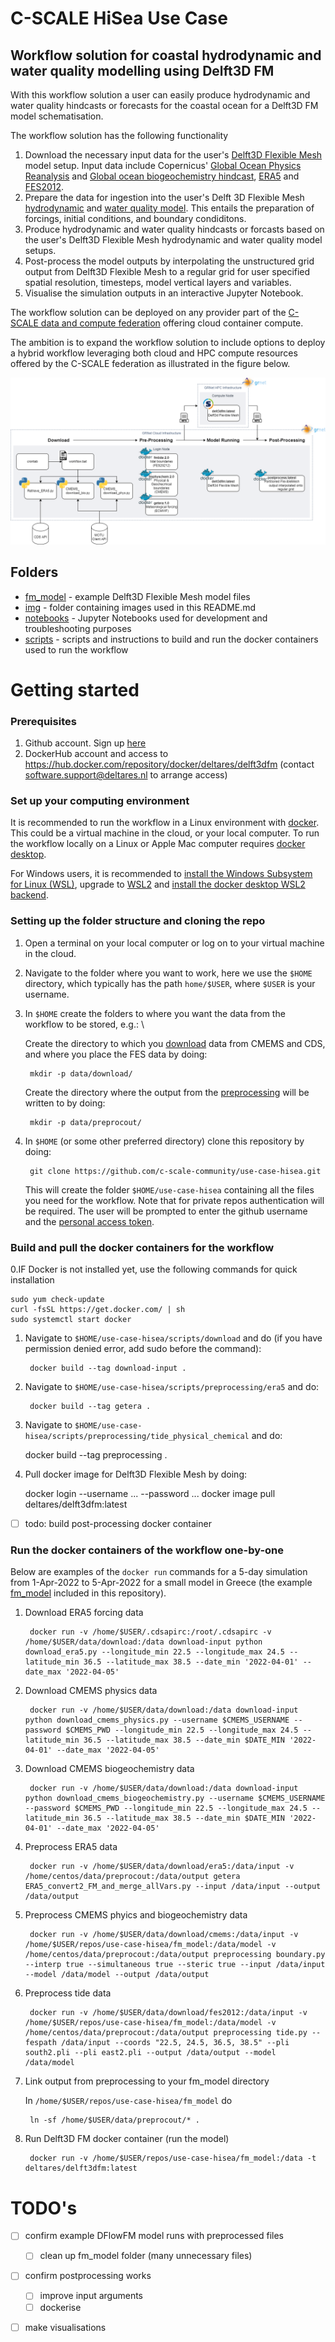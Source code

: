 # C-SCALE HiSea Use Case
## Workflow solution for coastal hydrodynamic and water quality modelling using Delft3D FM

With this workflow solution a user can easily produce hydrodynamic and water quality hindcasts or forecasts for the coastal ocean for a Delft3D FM model schematisation.

The workflow solution has the following functionality

1. Download the necessary input data for the user's [Delft3D Flexible Mesh](https://www.deltares.nl/en/software/delft3d-flexible-mesh-suite/) model setup. Input data include Copernicus' [Global Ocean Physics Reanalysis](https://resources.marine.copernicus.eu/product-download/GLOBAL_REANALYSIS_PHY_001_030) and [Global ocean biogeochemistry hindcast](https://resources.marine.copernicus.eu/product-download/GLOBAL_REANALYSIS_BIO_001_029), [ERA5](https://cds.climate.copernicus.eu/cdsapp#!/dataset/reanalysis-era5-single-levels?tab=form) and [FES2012](https://www.aviso.altimetry.fr/es/data/products/auxiliary-products/global-tide-fes/description-fes2012.html).
2. Prepare the data for ingestion into the user's Delft 3D Flexible Mesh [hydrodynamic](https://www.deltares.nl/en/software/module/d-flow-flexible-mesh/) and [water quality model](https://www.deltares.nl/en/software/module/d-water-quality/). This entails the preparation of forcings, initial conditions, and boundary condiditons.
3. Produce hydrodynamic and water quality hindcasts or forcasts based on the user's Delft3D Flexible Mesh hydrodynamic and water quality model setups.
4. Post-process the model outputs by interpolating the unstructured grid output from Delft3D Flexible Mesh to a regular grid for user specified spatial resolution, timesteps, model vertical layers and variables.
5. Visualise the simulation outputs in an interactive Jupyter Notebook.

The workflow solution can be deployed on any provider part of the [C-SCALE data and compute federation](https://c-scale.eu/) offering cloud container compute.

The ambition is to expand the workflow solution to include options to deploy a hybrid workflow leveraging both cloud and HPC compute resources offered by the C-SCALE federation as illustrated in the figure below.

![workflow](./img/cloud_hpc_workflow.png)

## Folders

* [fm_model](https://github.com/c-scale-community/use-case-hisea/tree/main/fm_model) - example Delft3D Flexible Mesh model files
* [img](https://github.com/c-scale-community/use-case-hisea/tree/main/img) - folder containing images used in this README.md
* [notebooks](https://github.com/c-scale-community/use-case-hisea/tree/main/notebooks) - Jupyter Notebooks used for development and troubleshooting purposes
* [scripts](https://github.com/c-scale-community/use-case-hisea/tree/main/scripts) - scripts and instructions to build and run the docker containers used to run the workflow

# Getting started

### Prerequisites
1. Github account. Sign up [here](https://github.com/signup)
2. DockerHub account and access to https://hub.docker.com/repository/docker/deltares/delft3dfm (contact software.support@deltares.nl to arrange access)

### Set up your computing environment

It is recommended to run the workflow in a Linux environment with [docker](https://www.docker.com/). This could be a virtual machine in the cloud, or your local computer. To run the workflow locally on a Linux or Apple Mac computer requires [docker desktop](https://www.docker.com/products/docker-desktop/). 

For Windows users, it is recommended to [install the Windows Subsystem for Linux (WSL)](https://docs.microsoft.com/en-us/windows/wsl/install), upgrade to [WSL2](https://docs.microsoft.com/en-us/windows/wsl/install#upgrade-version-from-wsl-1-to-wsl-2) and [install the docker desktop WSL2 backend](https://docs.docker.com/desktop/windows/wsl/).

### Setting up the folder structure and cloning the repo

1. Open a terminal on your local computer or log on to your virtual machine in the cloud.
2. Navigate to the folder where you want to work, here we use the `$HOME` directory, which typically has the path `home/$USER`, where `$USER` is your username.
3. In `$HOME` create the folders to where you want the data from the workflow to be stored, e.g.: \
		
	Create the directory to which you [download](https://github.com/c-scale-community/use-case-hisea/tree/main/scripts/download) data from CMEMS and CDS, and where you place the FES data by doing:
		
		mkdir -p data/download/

	Create the directory where the output from the [preprocessing](https://github.com/c-scale-community/use-case-hisea/tree/main/scripts/preprocessing) will be written to by doing:
		
		mkdir -p data/preprocout/
	

4. In `$HOME` (or some other preferred directory) clone this repository by doing: 
		
		git clone https://github.com/c-scale-community/use-case-hisea.git
	
	This will create the folder `$HOME/use-case-hisea` containing all the files you need for the workflow. Note that for private repos authentication will be required. The user will be prompted to enter the github username and the [personal access token](https://docs.github.com/en/authentication/keeping-your-account-and-data-secure/creating-a-personal-access-token).
	
### Build and pull the docker containers for the workflow

0.IF Docker is not installed yet, use the following commands for quick installation

	sudo yum check-update
	curl -fsSL https://get.docker.com/ | sh
	sudo systemctl start docker

1. Navigate to `$HOME/use-case-hisea/scripts/download` and do (if you have permission denied error, add sudo before the command): 
		
		docker build --tag download-input .
		
2. Navigate to `$HOME/use-case-hisea/scripts/preprocessing/era5` and do: 
		
		docker build --tag getera .
		
3. Navigate to `$HOME/use-case-hisea/scripts/preprocessing/tide_physical_chemical` and do: 
	
	docker build --tag preprocessing .
	
4. Pull docker image for Delft3D Flexible Mesh by doing: 
	
	docker login --username ... --password ...
	docker image pull deltares/delft3dfm:latest
	
- [ ] todo: build post-processing docker container

### Run the docker containers of the workflow one-by-one

Below are examples of the `docker run` commands for a 5-day simulation from 1-Apr-2022 to 5-Apr-2022 for a small model in Greece (the example [fm_model](https://github.com/c-scale-community/use-case-hisea/tree/main/fm_model) included in this repository).

1. Download ERA5 forcing data

		docker run -v /home/$USER/.cdsapirc:/root/.cdsapirc -v /home/$USER/data/download:/data download-input python download_era5.py --longitude_min 22.5 --longitude_max 24.5 --latitude_min 36.5 --latitude_max 38.5 --date_min '2022-04-01' --date_max '2022-04-05'
	
2. Download CMEMS physics data

		docker run -v /home/$USER/data/download:/data download-input python download_cmems_physics.py --username $CMEMS_USERNAME --password $CMEMS_PWD --longitude_min 22.5 --longitude_max 24.5 --latitude_min 36.5 --latitude_max 38.5 --date_min $DATE_MIN '2022-04-01' --date_max '2022-04-05'
	
3. Download CMEMS biogeochemistry data

		docker run -v /home/$USER/data/download:/data download-input python download_cmems_biogeochemistry.py --username $CMEMS_USERNAME --password $CMEMS_PWD --longitude_min 22.5 --longitude_max 24.5 --latitude_min 36.5 --latitude_max 38.5 --date_min $DATE_MIN '2022-04-01' --date_max '2022-04-05'
	
4. Preprocess ERA5 data 

		docker run -v /home/$USER/data/download/era5:/data/input -v /home/centos/data/preprocout:/data/output getera ERA5_convert2_FM_and_merge_allVars.py --input /data/input --output /data/output

5. Preprocess CMEMS phyics and biogeochemistry data

		docker run -v /home/$USER/data/download/cmems:/data/input -v /home/$USER/repos/use-case-hisea/fm_model:/data/model -v /home/centos/data/preprocout:/data/output preprocessing boundary.py --interp true --simultaneous true --steric true --input /data/input --model /data/model --output /data/output
	
6. Preprocess tide data

		docker run -v /home/$USER/data/download/fes2012:/data/input -v /home/$USER/repos/use-case-hisea/fm_model:/data/model -v /home/centos/data/preprocout:/data/output preprocessing tide.py --fespath /data/input --coords "22.5, 24.5, 36.5, 38.5" --pli south2.pli --pli east2.pli --output /data/output --model /data/model
		
7. Link output from preprocessing to your fm_model directory

	In `/home/$USER/repos/use-case-hisea/fm_model` do
	
		ln -sf /home/$USER/data/preprocout/* .

8. Run Delft3D FM docker container (run the model)

		docker run -v /home/$USER/repos/use-case-hisea/fm_model:/data -t deltares/delft3dfm:latest

# TODO's

- [ ] confirm example DFlowFM model runs with preprocessed files
	- [ ] clean up fm_model folder (many unnecessary files)
- [ ] confirm postprocessing works
	- [ ] improve input arguments
	- [ ] dockerise
- [ ] make visualisations


